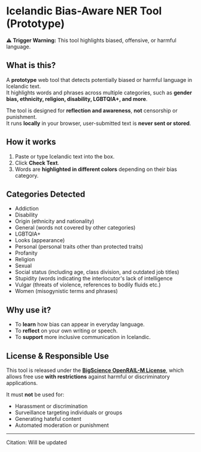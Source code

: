 # Icelandic Bias-Aware NER Tool (Prototype)

**⚠ Trigger Warning:** This tool highlights biased, offensive, or harmful language.

## What is this?

A **prototype** web tool that detects potentially biased or harmful language in Icelandic text.  
It highlights words and phrases across multiple categories, such as **gender bias, ethnicity, religion, disability, LGBTQIA+, and more**.

The tool is designed for **reflection and awareness**, **not** censorship or punishment.  
It runs **locally** in your browser, user-submitted text is **never sent or stored**.

## How it works

1. Paste or type Icelandic text into the box.
2. Click **Check Text**.
3. Words are **highlighted in different colors** depending on their bias category.

## Categories Detected

- Addiction
- Disability
- Origin (ethnicity and nationality)
- General (words not covered by other categories)
- LGBTQIA+
- Looks (appearance)
- Personal (personal traits other than protected traits)
- Profanity 
- Religion
- Sexual
- Social status (including age, class division, and outdated job titles)
- Stupidity (words indicating the interlocutor's lack of intelligence
- Vulgar (threats of violence, references to bodily fluids etc.)
- Women (misogynistic terms and phrases)

## Why use it?

- To **learn** how bias can appear in everyday language.
- To **reflect** on your own writing or speech.
- To **support** more inclusive communication in Icelandic.

## License & Responsible Use

This tool is released under the **[BigScience OpenRAIL-M License](https://www.licenses.ai/ai-licenses)**, which allows free use **with restrictions** against harmful or discriminatory applications.

It must **not** be used for:
- Harassment or discrimination
- Surveillance targeting individuals or groups
- Generating hateful content
- Automated moderation or punishment

---
Citation: 
Will be updated
